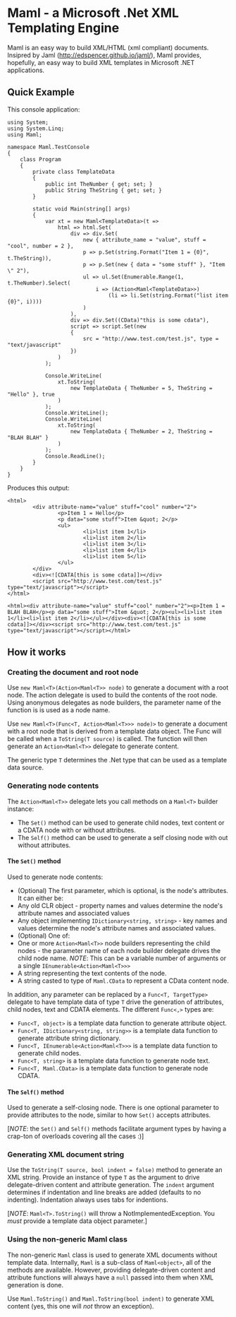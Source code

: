 # Maml - a Microsoft .Net XML Templating Engine
Maml is an easy way to build XML/HTML (xml compliant) documents.  Insipred by Jaml (http://edspencer.github.io/jaml/),
Maml provides, hopefully, an easy way to build XML templates in Microsoft .NET applications.

## Quick Example

This console application:
```
using System;
using System.Linq;
using Maml;

namespace Maml.TestConsole
{
    class Program
    {
        private class TemplateData
        {
            public int TheNumber { get; set; }
            public String TheString { get; set; }
        }

        static void Main(string[] args)
        {
            var xt = new Maml<TemplateData>(t => 
                html => html.Set(
                    div => div.Set(
                        new { attribute_name = "value", stuff = "cool", number = 2 },
                        p => p.Set(string.Format("Item 1 = {0}", t.TheString)),
                        p => p.Set(new { data = "some stuff" }, "Item \" 2"),
                        ul => ul.Set(Enumerable.Range(1, t.TheNumber).Select(
                            i => (Action<Maml<TemplateData>>) 
                                (li => li.Set(string.Format("list item {0}", i))))
                        )
                    ),
                    div => div.Set((CData)"this is some cdata"),
                    script => script.Set(new 
                    { 
                        src = "http://www.test.com/test.js", type = "text/javascript" 
                    })
                )
            );

            Console.WriteLine(
                xt.ToString(
                    new TemplateData { TheNumber = 5, TheString = "Hello" }, true
                )
            );
            Console.WriteLine();
            Console.WriteLine(
                xt.ToString(
                    new TemplateData { TheNumber = 2, TheString = "BLAH BLAH" }
                )
            );
            Console.ReadLine();
        }
    }
}
```

Produces this output:
```
<html>
        <div attribute-name="value" stuff="cool" number="2">
                <p>Item 1 = Hello</p>
                <p data="some stuff">Item &quot; 2</p>
                <ul>
                        <li>list item 1</li>
                        <li>list item 2</li>
                        <li>list item 3</li>
                        <li>list item 4</li>
                        <li>list item 5</li>
                </ul>
        </div>
        <div><![CDATA[this is some cdata]]></div>
        <script src="http://www.test.com/test.js" type="text/javascript"></script>
</html>

<html><div attribute-name="value" stuff="cool" number="2"><p>Item 1 = BLAH BLAH</p><p data="some stuff">Item &quot; 2</p><ul><li>list item 1</li><li>list item 2</li></ul></div><div><![CDATA[this is some cdata]]></div><script src="http://www.test.com/test.js" type="text/javascript"></script></html>
```

## How it works
### Creating the document and root node
Use `new Maml<T>(Action<Maml<T>> node)` to generate a document with a root node.  The action delegate is used 
to build the contents of the root node.  Using anonymous delegates as node builders, the parameter name of the function is
is used as a node name.

Use `new Maml<T>(Func<T, Action<Maml<T>>> node)>` to generate a document with a root node that is derived from a template 
data object.  The Func will be called when a `ToString(T source)` is called.  The function will then generate
an `Action<Maml<T>>` delegate to generate content.

The generic type `T` determines the .Net type that can be used as a template data source.

### Generating node contents
The `Action<Maml<T>>` delegate lets you call methods on a `Maml<T>` builder instance:

* The `Set()` method can be used to generate child nodes, text content or a CDATA node with or without attributes.
* The `Self()` method can be used to generate a self closing node with out without attributes.

#### The `Set()` method
Used to generate node contents:  

* (Optional) The first parameter, which is optional, is the node's attributes. It can either be:
 * Any old CLR object - property names and values determine the node's attribute names and associated values
 * Any object implementing `IDictionary<string, string>` - key names and values determine the node's 
   attribute names and associated values.
* (Optional) One of:
 * One or more `Action<Maml<T>>` node builders representing the child nodes - the parameter name of each node
   builder delegate drives the child node name.  *NOTE*: This can be a variable number of arguments or a single
   `IEnumerable<Action<Maml<T>>>`
 * A string representing the text contents of the node.
 * A string casted to type of `Maml.CData` to represent a CData content node.

In addition, any parameter can be replaced by a `Func<T, TargetType>` delegate to have template data of type `T`
drive the generation of attributes, child nodes, text and CDATA elements.  The different `Func<,>` types are:

* `Func<T, object>` is a template data function to generate attribute object.
* `Func<T, IDictionary<string, string>>` is a template data function to generate attribute string dictionary.
* `Func<T, IEnumerable<Action<Maml<T>>>` is a template data function to generate child nodes.
* `Func<T, string>` is a template data function to generate node text.
* `Func<T, Maml.CData>` is a template data function to generate node CDATA.

#### The `Self()` method
Used to generate a self-closing node.  There is one optional parameter to provide attributes to the node, similar
to how `Set()` accepts attributes.

[*NOTE*: the `Set()` and `Self()` methods facilitate argument types by having a crap-ton of overloads covering all the
cases :)]

### Generating XML document string
Use the `ToString(T source, bool indent = false)` method to generate an XML string.  Provide an instance of type `T` as the argument
to drive delegate-driven content and attribute generation.  The `indent` argument determines if indentation and line breaks are added
(defaults to no indenting).  Indentation always uses tabs for indentions.

[*NOTE*: `Maml<T>.ToString()` will throw a NotImplementedException.  You _must_ provide a template data object
parameter.]

### Using the non-generic Maml class
The non-generic `Maml` class is used to generate XML documents without template data.  Internally, `Maml` is
a sub-class of `Maml<object>`, all of the methods are available.  However, providing delegate-driven content
and attribute functions will always have a `null` passed into them when XML generation is done.

Use `Maml.ToString()` and `Maml.ToString(bool indent)` to generate XML content (yes, this one will _not_ throw an exception).
